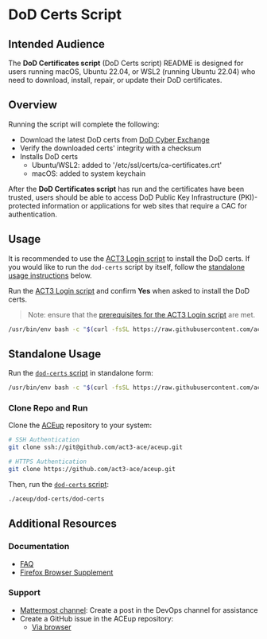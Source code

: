 # DoD Certs Script

## Intended Audience

The **DoD Certificates script** (DoD Certs script) README is designed for users running macOS, Ubuntu 22.04, or WSL2 (running Ubuntu 22.04) who need to download, install, repair, or update their DoD certificates.

## Overview

Running the script will complete the following:

- Download the latest DoD certs from [DoD Cyber Exchange](https://public.cyber.mil/pki-pke/)
- Verify the downloaded certs' integrity with a checksum
- Installs DoD certs
  - Ubuntu/WSL2: added to '/etc/ssl/certs/ca-certificates.crt'
  - macOS: added to system keychain

After the **DoD Certificates script** has run and the certificates have been trusted, users should be able to access DoD Public Key Infrastructure (PKI)-protected information or applications for web sites that require a CAC for authentication.

## Usage

It is recommended to use the [ACT3 Login script](../act3-login/README.md) to install the DoD certs. If you would like to run the `dod-certs` script by itself, follow the [standalone usage instructions](#standalone-usage) below.

Run the [ACT3 Login script](../act3-login/README.md) and confirm **Yes** when asked to install the DoD certs.

> Note: ensure that the [prerequisites for the ACT3 Login script](../act3-login/README.md#prerequisites) are met.

<!-- act3-pt https://github.com/act3-ace/aceup.git file:README.md lines:46-48 -->
<!-- ref:b93a637fe804ccc80ec62cedfec1184d00a07930 -->
```sh
/usr/bin/env bash -c "$(curl -fsSL https://raw.githubusercontent.com/act3-ace/aceup/main/act3-login/act3-login)"
```

<!-- act3-pt end -->

## Standalone Usage

Run the [`dod-certs` script](./dod-certs) in standalone form:

```sh
/usr/bin/env bash -c "$(curl -fsSL https://raw.githubusercontent.com/act3-ace/aceup/main/dod-certs/dod-certs)"
```

### Clone Repo and Run

Clone the [ACEup](https://github.com/act3-ace/aceup) repository to your system:

```sh
# SSH Authentication
git clone ssh://git@github.com/act3-ace/aceup.git

# HTTPS Authentication
git clone https://github.com/act3-ace/aceup.git
```

Then, run the [`dod-certs` script](./dod-certs):

```sh
./aceup/dod-certs/dod-certs
```

## Additional Resources

### Documentation

- [FAQ](../docs/troubleshooting-faq.md)
- [Firefox Browser Supplement](../docs/apt-firefox-supplement.md)

### Support

- [Mattermost channel](https://chat.git.act3-ace.com/act3/channels/devops): Create a post in the DevOps channel for assistance
- Create a GitHub issue in the ACEup repository:
  - [Via browser](https://git.act3-ace.com/ace/aceup/-/issues/new)
